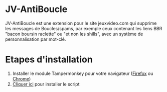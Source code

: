 # JV-AntiBoucle
JV-AntiBoucle est une extension pour le site jeuxvideo.com qui supprime les messages de Boucles/spams, par exemple ceux contenant les liens BBR "bacon boursin raclette" ou "et non les shills", avec un système de personnalisation par mot-clé.
# Etapes d'installation
1. Installer le module Tampermonkey pour votre navigateur ([Firefox](https://addons.mozilla.org/fr/firefox/addon/tampermonkey/) ou [Chrome](https://chrome.google.com/webstore/detail/tampermonkey/dhdgffkkebhmkfjojejmpbldmpobfkfo?hl=fr))
2. [Cliquer ici](https://raw.githubusercontent.com/Saberdream/JV-AntiBoucle/main/JV-AntiBoucle.user.js) pour installer le script
